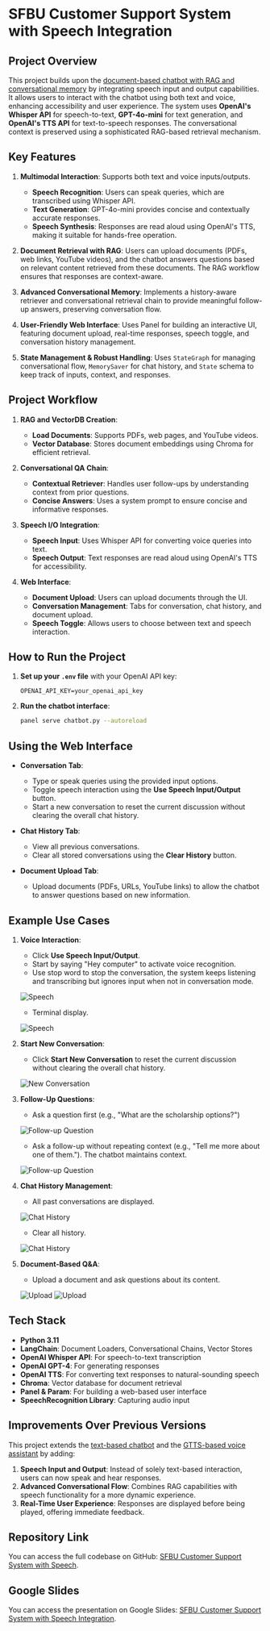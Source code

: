 # SFBU Customer Support System with Speech Integration

## Project Overview

This project builds upon the [document-based chatbot with RAG and conversational memory](https://github.com/bigfishhhhhzoey/GenerativeAI/tree/main/SFBU%20Customer%20Support%20System%20-%20Text) by integrating speech input and output capabilities. It allows users to interact with the chatbot using both text and voice, enhancing accessibility and user experience. The system uses **OpenAI's Whisper API** for speech-to-text, **GPT-4o-mini** for text generation, and **OpenAI's TTS API** for text-to-speech responses. The conversational context is preserved using a sophisticated RAG-based retrieval mechanism.

## Key Features

1. **Multimodal Interaction**: Supports both text and voice inputs/outputs.
   - **Speech Recognition**: Users can speak queries, which are transcribed using Whisper API.
   - **Text Generation**: GPT-4o-mini provides concise and contextually accurate responses.
   - **Speech Synthesis**: Responses are read aloud using OpenAI's TTS, making it suitable for hands-free operation.

2. **Document Retrieval with RAG**: Users can upload documents (PDFs, web links, YouTube videos), and the chatbot answers questions based on relevant content retrieved from these documents. The RAG workflow ensures that responses are context-aware.

3. **Advanced Conversational Memory**: Implements a history-aware retriever and conversational retrieval chain to provide meaningful follow-up answers, preserving conversation flow.

4. **User-Friendly Web Interface**: Uses Panel for building an interactive UI, featuring document upload, real-time responses, speech toggle, and conversation history management.

5. **State Management & Robust Handling**: Uses `StateGraph` for managing conversational flow, `MemorySaver` for chat history, and `State` schema to keep track of inputs, context, and responses.

## Project Workflow

1. **RAG and VectorDB Creation**:
   - **Load Documents**: Supports PDFs, web pages, and YouTube videos.
   - **Vector Database**: Stores document embeddings using Chroma for efficient retrieval.

2. **Conversational QA Chain**:
   - **Contextual Retriever**: Handles user follow-ups by understanding context from prior questions.
   - **Concise Answers**: Uses a system prompt to ensure concise and informative responses.

3. **Speech I/O Integration**:
   - **Speech Input**: Uses Whisper API for converting voice queries into text.
   - **Speech Output**: Text responses are read aloud using OpenAI's TTS for accessibility.

4. **Web Interface**:
   - **Document Upload**: Users can upload documents through the UI.
   - **Conversation Management**: Tabs for conversation, chat history, and document upload.
   - **Speech Toggle**: Allows users to choose between text and speech interaction.

## How to Run the Project

1. **Set up your `.env` file** with your OpenAI API key:
   ```
   OPENAI_API_KEY=your_openai_api_key
   ```

2. **Run the chatbot interface**:
   ```bash
   panel serve chatbot.py --autoreload
   ```

## Using the Web Interface

- **Conversation Tab**:
  - Type or speak queries using the provided input options.
  - Toggle speech interaction using the **Use Speech Input/Output** button.
  - Start a new conversation to reset the current discussion without clearing the overall chat history.

- **Chat History Tab**:
  - View all previous conversations.
  - Clear all stored conversations using the **Clear History** button.

- **Document Upload Tab**:
  - Upload documents (PDFs, URLs, YouTube links) to allow the chatbot to answer questions based on new information.

## Example Use Cases

1. **Voice Interaction**:
   - Click **Use Speech Input/Output**.
   - Start by saying "Hey computer" to activate voice recognition.
   - Use stop word to stop the conversation, the system keeps listening and transcribing but ignores input when not in conversation mode.
   
   ![Speech](images/speech1.png)

   - Terminal display.
   
   ![Speech](images/speech2.png)

3. **Start New Conversation**:
   - Click **Start New Conversation** to reset the current discussion without clearing the overall chat history.
   
   ![New Conversation](images/clear_convo.png)

4. **Follow-Up Questions**:
   - Ask a question first (e.g., "What are the scholarship options?")
   
   ![Follow-up Question](images/qa1.png)
   
   - Ask a follow-up without repeating context (e.g., "Tell me more about one of them."). The chatbot maintains context.
   
   ![Follow-up Question](images/qa2.png)

6. **Chat History Management**:
   - All past conversations are displayed.
     
   ![Chat History](images/history1.png)

   - Clear all history.
     
   ![Chat History](images/history2.png) 
   
7. **Document-Based Q&A**:
   - Upload a document and ask questions about its content.
     
   ![Upload](images/upload1.png)
   ![Upload](images/upload2.png)

## Tech Stack

- **Python 3.11**
- **LangChain**: Document Loaders, Conversational Chains, Vector Stores
- **OpenAI Whisper API**: For speech-to-text transcription
- **OpenAI GPT-4**: For generating responses
- **OpenAI TTS**: For converting text responses to natural-sounding speech
- **Chroma**: Vector database for document retrieval
- **Panel & Param**: For building a web-based user interface
- **SpeechRecognition Library**: Capturing audio input

## Improvements Over Previous Versions

This project extends the [text-based chatbot](https://github.com/bigfishhhhhzoey/GenerativeAI/tree/main/SFBU%20Customer%20Support%20System%20-%20Text) and the [GTTS-based voice assistant](https://github.com/bigfishhhhhzoey/GenerativeAI/tree/main/Speech-Text-Speech/GTTS) by adding:

1. **Speech Input and Output**: Instead of solely text-based interaction, users can now speak and hear responses.
2. **Advanced Conversational Flow**: Combines RAG capabilities with speech functionality for a more dynamic experience.
3. **Real-Time User Experience**: Responses are displayed before being played, offering immediate feedback.

## Repository Link
You can access the full codebase on GitHub: [SFBU Customer Support System with Speech](https://github.com/bigfishhhhhzoey/GenerativeAI/blob/main/SFBU%20Customer%20Support%20System%20-%20Text%20+%20Speech).

## Google Slides
You can access the presentation on Google Slides: [SFBU Customer Support System with Speech Integration](https://docs.google.com/presentation/d/1dTaq-e8OEAV-MJ12oIEuBzJzCIu0PIsCwzuWiNv5dDw/edit?usp=sharing).
